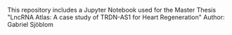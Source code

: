This repository includes a Jupyter Notebook used for the Master Thesis "LncRNA Atlas: A case study of TRDN-AS1 for Heart Regeneration"
Author: Gabriel Sjöblom
